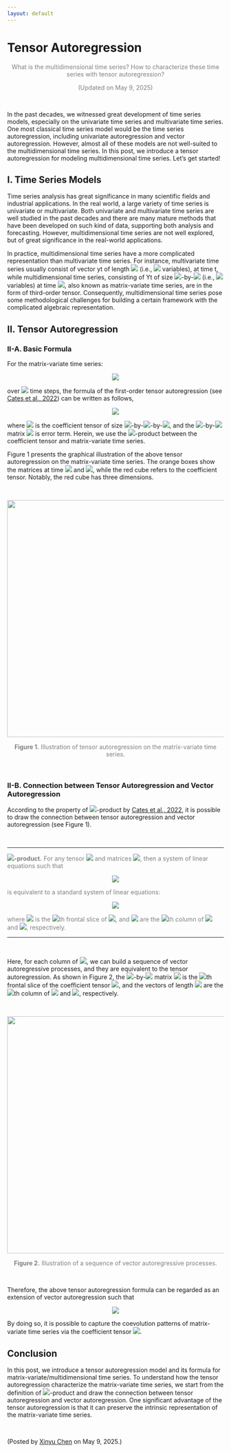 ```yaml
---
layout: default
---
```


# Tensor Autoregression

<p align="center"><span style="color:gray">What is the multidimensional time series? How to characterize these time series with tensor autoregression?</span></p>

<p align="center"><span style="color:gray">(Updated on May 9, 2025)</span></p>

<br>

In the past decades, we witnessed great development of time series models, especially on the univariate time series and multivariate time series. One most classical time series model would be the time series autoregression, including univariate autoregression and vector autoregression. However, almost all of these models are not well-suited to the multidimensional time series. In this post, we introduce a tensor autoregression for modeling multidimensional time series. Let’s get started!

## I. Time Series Models

Time series analysis has great significance in many scientific fields and industrial applications. In the real world, a large variety of time series is univariate or multivariate. Both univariate and multivariate time series are well studied in the past decades and there are many mature methods that have been developed on such kind of data, supporting both analysis and forecasting. However, multidimensional time series are not well explored, but of great significance in the real-world applications.


In practice, multidimensional time series have a more complicated representation than multivariate time series. For instance, multivariate time series usually consist of vector yt of length <img style="display: inline;" src="https://latex.codecogs.com/svg.latex?&space;N"/> (i.e., <img style="display: inline;" src="https://latex.codecogs.com/svg.latex?&space;N"/> variables), at time t, while multidimensional time series, consisting of Yt of size <img style="display: inline;" src="https://latex.codecogs.com/svg.latex?&space;M"/>-by-<img style="display: inline;" src="https://latex.codecogs.com/svg.latex?&space;N"/> (i.e., <img style="display: inline;" src="https://latex.codecogs.com/svg.latex?&space;MN"/> variables) at time <img style="display: inline;" src="https://latex.codecogs.com/svg.latex?&space;t"/>, also known as matrix-variate time series, are in the form of third-order tensor. Consequently, multidimensional time series pose some methodological challenges for building a certain framework with the complicated algebraic representation.

## II. Tensor Autoregression

### II-A. Basic Formula

For the matrix-variate time series:

<p align = "center"><img align="middle" src="https://latex.codecogs.com/svg.latex?&space;\boldsymbol{Y}_{1},\ldots,\boldsymbol{Y}_{T}\in\mathbb{R}^{M\times N}"/></p>

over <img style="display: inline;" src="https://latex.codecogs.com/svg.latex?&space;T"/> time steps, the formula of the first-order tensor autoregression (see [Cates et al., 2022](https://arxiv.org/abs/2205.12201)) can be written as follows,

<p align = "center"><img align="middle" src="https://latex.codecogs.com/svg.latex?&space;\boldsymbol{Y}_{t}=\boldsymbol{\mathcal{A}}\times_{\mathcal{L}}\boldsymbol{Y}_{t-1}+\boldsymbol{E}_{t},t=2,\ldots,T"/></p>

where <img style="display: inline;" src="https://latex.codecogs.com/svg.latex?&space;\boldsymbol{\mathcal{A}}"/> is the coefficient tensor of size <img style="display: inline;" src="https://latex.codecogs.com/svg.latex?&space;M"/>-by-<img style="display: inline;" src="https://latex.codecogs.com/svg.latex?&space;M"/>-by-<img style="display: inline;" src="https://latex.codecogs.com/svg.latex?&space;N"/>, and the <img style="display: inline;" src="https://latex.codecogs.com/svg.latex?&space;M"/>-by-<img style="display: inline;" src="https://latex.codecogs.com/svg.latex?&space;N"/> matrix <img style="display: inline;" src="https://latex.codecogs.com/svg.latex?&space;\boldsymbol{E}_{t}"/> is error term. Herein, we use the <img style="display: inline;" src="https://latex.codecogs.com/svg.latex?&space;\mathcal{L}"/>-product between the coefficient tensor and matrix-variate time series.

Figure 1 presents the graphical illustration of the above tensor autoregression on the matrix-variate time series. The orange boxes show the matrices at time <img style="display: inline;" src="https://latex.codecogs.com/svg.latex?&space;t"/> and <img style="display: inline;" src="https://latex.codecogs.com/svg.latex?&space;t-1"/>, while the red cube refers to the coefficient tensor. Notably, the red cube has three dimensions.

<br>

<p align="center">
<img align="middle" src="https://spatiotemporal-data.github.io/images/tensor_ar_illustration.webp" width="550" />
</p>

<p style="font-size: 14px; color: gray" align = "center">
<b>Figure 1.</b> Illustration of tensor autoregression on the matrix-variate time series.
</p>

<br>

### II-B. Connection between Tensor Autoregression and Vector Autoregression

According to the property of <img style="display: inline;" src="https://latex.codecogs.com/svg.latex?&space;\mathcal{L}"/>-product by [Cates et al., 2022](https://arxiv.org/abs/2205.12201), it is possible to draw the connection between tensor autoregression and vector autoregression (see Figure 1).

<br>

---

<span style="color:gray">
<b><img style="display: inline;" src="https://latex.codecogs.com/svg.latex?&space;\mathcal{L}"/>-product.</b> For any tensor <img style="display: inline;" src="https://latex.codecogs.com/svg.latex?&space;\boldsymbol{\mathcal{A}}\in\mathbb{R}^{M\times M\times N}"/> and matrices <img style="display: inline;" src="https://latex.codecogs.com/svg.latex?&space;\boldsymbol{X},\boldsymbol{Y}\in\mathbb{R}^{M\times N}"/>, then a system of linear equations such that
</span>

<p align = "center"><img align="middle" src="https://latex.codecogs.com/svg.latex?&space;\boldsymbol{Y}=\boldsymbol{\mathcal{A}}\times_{\mathcal{L}}\boldsymbol{X}"/></p>

<span style="color:gray">
is equivalent to a standard system of linear equations:
</span>

<p align = "center"><img align="middle" src="https://latex.codecogs.com/svg.latex?&space;\boldsymbol{y}_{n}=\boldsymbol{A}_{n}\boldsymbol{x}_{n},n=1,\ldots,N"/></p>

<span style="color:gray">
where <img style="display: inline;" src="https://latex.codecogs.com/svg.latex?&space;\boldsymbol{A}_{n}\in\mathbb{R}^{M\times M}"/> is the <img style="display: inline;" src="https://latex.codecogs.com/svg.latex?&space;n"/>th frontal slice of <img style="display: inline;" src="https://latex.codecogs.com/svg.latex?&space;\boldsymbol{\mathcal{A}}"/>, and <img style="display: inline;" src="https://latex.codecogs.com/svg.latex?&space;\boldsymbol{x}_{n},\boldsymbol{y}_{n}\in\mathbb{R}^{M}"/> are the <img style="display: inline;" src="https://latex.codecogs.com/svg.latex?&space;n"/>th column of <img style="display: inline;" src="https://latex.codecogs.com/svg.latex?&space;\boldsymbol{X}"/> and <img style="display: inline;" src="https://latex.codecogs.com/svg.latex?&space;\boldsymbol{Y}"/>, respectively.
</span>

<br>

---

<br>

Here, for each column of <img style="display: inline;" src="https://latex.codecogs.com/svg.latex?&space;\boldsymbol{Y}_{t}"/>, we can build a sequence of vector autoregressive processes, and they are equivalent to the tensor autoregression. As shown in Figure 2, the <img style="display: inline;" src="https://latex.codecogs.com/svg.latex?&space;M"/>-by-<img style="display: inline;" src="https://latex.codecogs.com/svg.latex?&space;N"/> matrix <img style="display: inline;" src="https://latex.codecogs.com/svg.latex?&space;\boldsymbol{A}_{n}"/> is the <img style="display: inline;" src="https://latex.codecogs.com/svg.latex?&space;n"/>th frontal slice of the coefficient tensor <img style="display: inline;" src="https://latex.codecogs.com/svg.latex?&space;\boldsymbol{\mathcal{A}}"/>, and the vectors of length <img style="display: inline;" src="https://latex.codecogs.com/svg.latex?&space;M"/> are the <img style="display: inline;" src="https://latex.codecogs.com/svg.latex?&space;n"/>th column of <img style="display: inline;" src="https://latex.codecogs.com/svg.latex?&space;\boldsymbol{Y}_{t}"/> and <img style="display: inline;" src="https://latex.codecogs.com/svg.latex?&space;\boldsymbol{Y}_{t-1}"/>, respectively.

<br>

<p align="center">
<img align="middle" src="https://spatiotemporal-data.github.io/images/tensor_ar_linear.webp" width="550" />
</p>

<p style="font-size: 14px; color: gray" align = "center">
<b>Figure 2.</b> Illustration of a sequence of vector autoregressive processes.
</p>

<br>

Therefore, the above tensor autoregression formula can be regarded as an extension of vector autoregression such that

<p align = "center"><img align="middle" src="https://latex.codecogs.com/svg.latex?&space;\boldsymbol{y}_{n,t}=\boldsymbol{A}_{n}\boldsymbol{y}_{n,t-1}+\boldsymbol{\epsilon}_{n,t}"/></p>

By doing so, it is possible to capture the coevolution patterns of matrix-variate time series via the coefficient tensor <img style="display: inline;" src="https://latex.codecogs.com/svg.latex?&space;\boldsymbol{\mathcal{A}}"/>.

## Conclusion

In this post, we introduce a tensor autoregression model and its formula for matrix-variate/multidimensional time series. To understand how the tensor autoregression characterize the matrix-variate time series, we start from the definition of <img style="display: inline;" src="https://latex.codecogs.com/svg.latex?&space;\mathcal{L}"/>-product and draw the connection between tensor autoregression and vector autoregression. One significant advantage of the tensor autoregression is that it can preserve the intrinsic representation of the matrix-variate time series.

<br>

<p align="left">(Posted by <a href="https://xinychen.github.io/">Xinyu Chen</a> on May 9, 2025.)</p>
